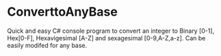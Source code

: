 # ConverttoAnyBase
Quick and easy C# console program to convert an integer to Binary [0-1], Hex[0-F], Hexavigesimal [A-Z] and sexagesimal [0-9,A-Z,a-z]. Can be easily modifed for any base.
